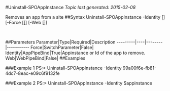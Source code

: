 #Uninstall-SPOAppInstance
*Topic last generated: 2015-02-08*

Removes an app from a site
##Syntax
    Uninstall-SPOAppInstance -Identity [<AppPipeBind>] [-Force [<SwitchParameter>]] [-Web [<WebPipeBind>]]

&nbsp;

##Parameters
Parameter|Type|Required|Description
---------|----|--------|-----------
Force|SwitchParameter|False|
Identity|AppPipeBind|True|Appinstance or Id of the app to remove.
Web|WebPipeBind|False|
##Examples

###Example 1
    PS:> Uninstall-SPOAppInstance -Identity 99a00f6e-fb81-4dc7-8eac-e09c6f9132fe


###Example 2
    PS:> Uninstall-SPOAppInstance -Identity $appinstance

